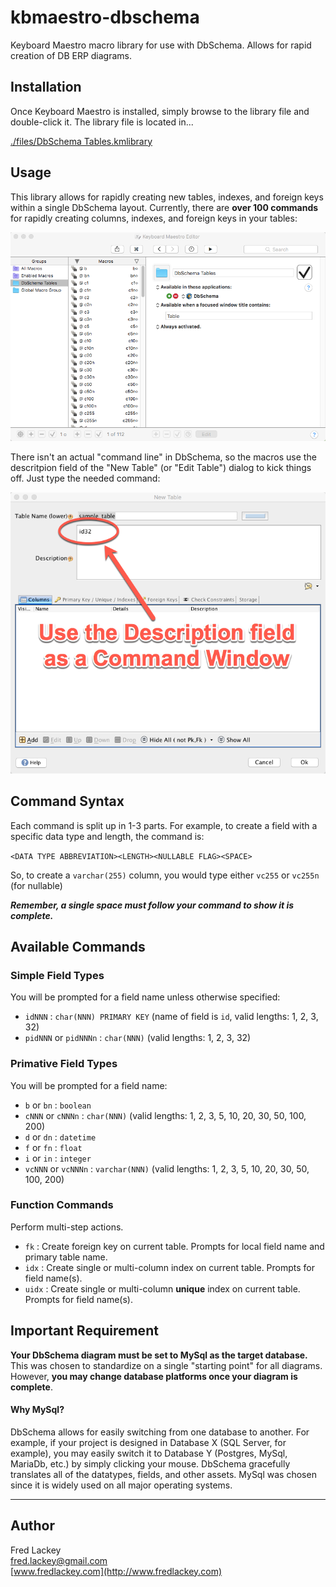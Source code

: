 # kbmaestro-dbschema
Keyboard Maestro macro library for use with DbSchema.  Allows for rapid creation of DB ERP diagrams.

## Installation
Once Keyboard Maestro is installed, simply browse to the library file and double-click it.  The library file is located in...  

[./files/DbSchema Tables.kmlibrary](https://raw.githubusercontent.com/FredLackey/kbmaestro-dbschema/master/files/DbSchema%20Tables.kmlibrary)

## Usage
This library allows for rapidly creating new tables, indexes, and foreign keys within a single DbSchema layout.  Currently, there are **over 100 commands** for rapidly creating columns, indexes, and foreign keys in your tables:  

![Keyboard Maestro](https://github.com/FredLackey/kbmaestro-dbschema/raw/master/docs/img/kbmaestro.png)

There isn't an actual "command line" in DbSchema, so the macros use the descritpion field of the "New Table" (or "Edit Table") dialog to kick things off.  Just type the needed command:

![DbSchema Commands](https://github.com/FredLackey/kbmaestro-dbschema/raw/master/docs/img/kbmaestro_commands.png)

## Command Syntax
Each command is split up in 1-3 parts.  For example, to create a field with a specific data type and length, the command is:

`<DATA TYPE ABBREVIATION><LENGTH><NULLABLE FLAG><SPACE>`

So, to create a `varchar(255)` column, you would type either `vc255` or `vc255n` (for nullable)

***Remember, a single space must follow your command to show it is complete.***

## Available Commands

### Simple Field Types  
You will be prompted for a field name unless otherwise specified:  

* `idNNN` : `char(NNN) PRIMARY KEY` (name of field is `id`, valid lengths: 1, 2, 3, 32)
* `pidNNN` or `pidNNNn` : `char(NNN)` (valid lengths: 1, 2, 3, 32)

### Primative Field Types  
You will be prompted for a field name:  

* `b` or `bn` : `boolean`
* `cNNN` or `cNNNn` : `char(NNN)` (valid lengths: 1, 2, 3, 5, 10, 20, 30, 50, 100, 200)
* `d` or `dn` : `datetime`
* `f` or `fn` : `float`
* `i` or `in` : `integer`
* `vcNNN` or `vcNNNn` : `varchar(NNN)` (valid lengths: 1, 2, 3, 5, 10, 20, 30, 50, 100, 200)

### Function Commands
Perform multi-step actions.  

* `fk` : Create foreign key on current table.  Prompts for local field name and primary table name.
* `idx` : Create single or multi-column index on current table.  Prompts for field name(s).
* `uidx` : Create single or multi-column **unique** index on current table.  Prompts for field name(s).

## Important Requirement
**Your DbSchema diagram must be set to MySql as the target database.**  This was chosen to standardize on a single "starting point" for all diagrams.  However, **you may change database platforms once your diagram is complete**.

#### Why MySql?  
DbSchema allows for easily switching from one database to another.  For example, if your project is designed in Database X (SQL Server, for example), you may easily switch it to Database Y (Postgres, MySql, MariaDb, etc.) by simply clicking your mouse.  DbSchema gracefully translates all of the datatypes, fields, and other assets.  MySql was chosen since it is widely used on all major operating systems.

-----

## Author

Fred Lackey  
[fred.lackey@gmail.com](mailto:fredlackey@gmail.com)  
[www.fredlackey.com](http://www.fredlackey.com)  